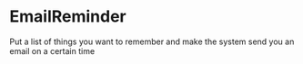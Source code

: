 # EmailReminder
Put a list of things you want to remember and make the system send you an email on a certain time
